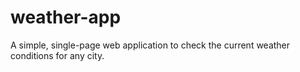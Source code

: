 # weather-app
A simple, single-page web application to check the current weather conditions for any city.
